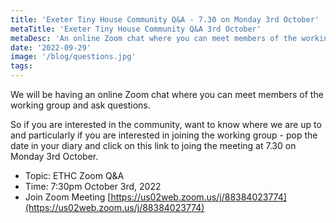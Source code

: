 ```yaml
---
title: 'Exeter Tiny House Community Q&A - 7.30 on Monday 3rd October'
metaTitle: 'Exeter Tiny House Community Q&A 3rd October'
metaDesc: 'An online Zoom chat where you can meet members of the working group and ask questions.'
date: '2022-09-29'
image: '/blog/questions.jpg'
tags:
---
```


We will be having an online Zoom chat where you can meet members of the working group and ask questions. 

So if you are interested in the community, want to know where we are up to and particularly if you are interested in joining the working group - pop the date in your diary and click on this link to joing the meeting at 7.30 on Monday 3rd October.

- Topic: ETHC Zoom Q&A
- Time: 7:30pm October 3rd, 2022
- Join Zoom Meeting [https://us02web.zoom.us/j/88384023774](https://us02web.zoom.us/j/88384023774)